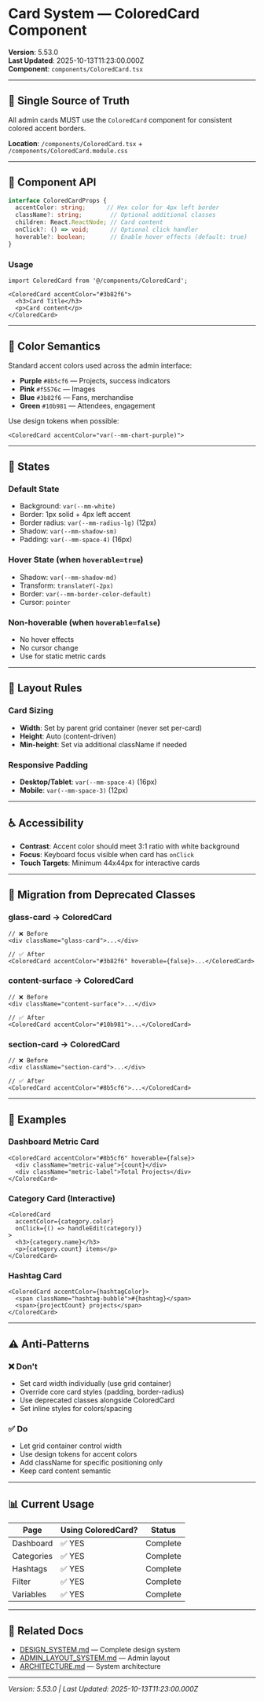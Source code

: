 # Card System — ColoredCard Component

**Version**: 5.53.0  
**Last Updated**: 2025-10-13T11:23:00.000Z  
**Component**: `components/ColoredCard.tsx`

---

## 📍 Single Source of Truth

All admin cards MUST use the `ColoredCard` component for consistent colored accent borders.

**Location**: `/components/ColoredCard.tsx` + `/components/ColoredCard.module.css`

---

## 🎯 Component API

```typescript
interface ColoredCardProps {
  accentColor: string;      // Hex color for 4px left border
  className?: string;        // Optional additional classes
  children: React.ReactNode; // Card content
  onClick?: () => void;      // Optional click handler
  hoverable?: boolean;       // Enable hover effects (default: true)
}
```

### Usage

```tsx
import ColoredCard from '@/components/ColoredCard';

<ColoredCard accentColor="#3b82f6">
  <h3>Card Title</h3>
  <p>Card content</p>
</ColoredCard>
```

---

## 🎨 Color Semantics

Standard accent colors used across the admin interface:

- **Purple** `#8b5cf6` — Projects, success indicators
- **Pink** `#f5576c` — Images
- **Blue** `#3b82f6` — Fans, merchandise
- **Green** `#10b981` — Attendees, engagement

Use design tokens when possible:
```tsx
<ColoredCard accentColor="var(--mm-chart-purple)">
```

---

## 🔧 States

### Default State
- Background: `var(--mm-white)`
- Border: 1px solid + 4px left accent
- Border radius: `var(--mm-radius-lg)` (12px)
- Shadow: `var(--mm-shadow-sm)`
- Padding: `var(--mm-space-4)` (16px)

### Hover State (when `hoverable=true`)
- Shadow: `var(--mm-shadow-md)`
- Transform: `translateY(-2px)`
- Border: `var(--mm-border-color-default)`
- Cursor: `pointer`

### Non-hoverable (when `hoverable=false`)
- No hover effects
- No cursor change
- Use for static metric cards

---

## 📐 Layout Rules

### Card Sizing
- **Width**: Set by parent grid container (never set per-card)
- **Height**: Auto (content-driven)
- **Min-height**: Set via additional className if needed

### Responsive Padding
- **Desktop/Tablet**: `var(--mm-space-4)` (16px)
- **Mobile**: `var(--mm-space-3)` (12px)

---

## ♿ Accessibility

- **Contrast**: Accent color should meet 3:1 ratio with white background
- **Focus**: Keyboard focus visible when card has `onClick`
- **Touch Targets**: Minimum 44x44px for interactive cards

---

## 🔄 Migration from Deprecated Classes

### glass-card → ColoredCard
```tsx
// ❌ Before
<div className="glass-card">...</div>

// ✅ After
<ColoredCard accentColor="#3b82f6" hoverable={false}>...</ColoredCard>
```

### content-surface → ColoredCard
```tsx
// ❌ Before
<div className="content-surface">...</div>

// ✅ After
<ColoredCard accentColor="#10b981">...</ColoredCard>
```

### section-card → ColoredCard
```tsx
// ❌ Before
<div className="section-card">...</div>

// ✅ After
<ColoredCard accentColor="#8b5cf6">...</ColoredCard>
```

---

## 📝 Examples

### Dashboard Metric Card
```tsx
<ColoredCard accentColor="#8b5cf6" hoverable={false}>
  <div className="metric-value">{count}</div>
  <div className="metric-label">Total Projects</div>
</ColoredCard>
```

### Category Card (Interactive)
```tsx
<ColoredCard 
  accentColor={category.color}
  onClick={() => handleEdit(category)}
>
  <h3>{category.name}</h3>
  <p>{category.count} items</p>
</ColoredCard>
```

### Hashtag Card
```tsx
<ColoredCard accentColor={hashtagColor}>
  <span className="hashtag-bubble">#{hashtag}</span>
  <span>{projectCount} projects</span>
</ColoredCard>
```

---

## ⚠️ Anti-Patterns

### ❌ Don't
- Set card width individually (use grid container)
- Override core card styles (padding, border-radius)
- Use deprecated classes alongside ColoredCard
- Set inline styles for colors/spacing

### ✅ Do
- Let grid container control width
- Use design tokens for accent colors
- Add className for specific positioning only
- Keep card content semantic

---

## 📊 Current Usage

| Page | Using ColoredCard? | Status |
|------|-------------------|--------|
| Dashboard | ✅ YES | Complete |
| Categories | ✅ YES | Complete |
| Hashtags | ✅ YES | Complete |
| Filter | ✅ YES | Complete |
| Variables | ✅ YES | Complete |

---

## 📖 Related Docs

- [DESIGN_SYSTEM.md](./DESIGN_SYSTEM.md) — Complete design system
- [ADMIN_LAYOUT_SYSTEM.md](./ADMIN_LAYOUT_SYSTEM.md) — Admin layout
- [ARCHITECTURE.md](./ARCHITECTURE.md) — System architecture

---

*Version: 5.53.0 | Last Updated: 2025-10-13T11:23:00.000Z*
